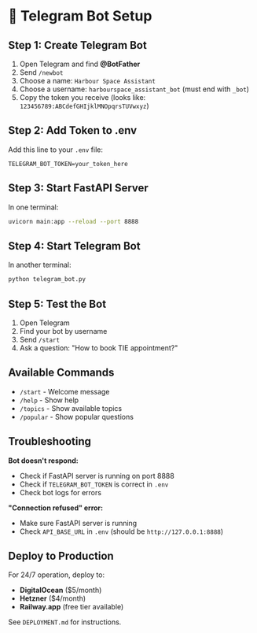 # 🤖 Telegram Bot Setup

## Step 1: Create Telegram Bot

1. Open Telegram and find **@BotFather**
2. Send `/newbot`
3. Choose a name: `Harbour Space Assistant`
4. Choose a username: `harbourspace_assistant_bot` (must end with `_bot`)
5. Copy the token you receive (looks like: `123456789:ABCdefGHIjklMNOpqrsTUVwxyz`)

## Step 2: Add Token to .env

Add this line to your `.env` file:

```
TELEGRAM_BOT_TOKEN=your_token_here
```

## Step 3: Start FastAPI Server

In one terminal:

```bash
uvicorn main:app --reload --port 8888
```

## Step 4: Start Telegram Bot

In another terminal:

```bash
python telegram_bot.py
```

## Step 5: Test the Bot

1. Open Telegram
2. Find your bot by username
3. Send `/start`
4. Ask a question: "How to book TIE appointment?"

## Available Commands

- `/start` - Welcome message
- `/help` - Show help
- `/topics` - Show available topics
- `/popular` - Show popular questions

## Troubleshooting

**Bot doesn't respond:**
- Check if FastAPI server is running on port 8888
- Check if `TELEGRAM_BOT_TOKEN` is correct in `.env`
- Check bot logs for errors

**"Connection refused" error:**
- Make sure FastAPI server is running
- Check `API_BASE_URL` in `.env` (should be `http://127.0.0.1:8888`)

## Deploy to Production

For 24/7 operation, deploy to:
- **DigitalOcean** ($5/month)
- **Hetzner** ($4/month)
- **Railway.app** (free tier available)

See `DEPLOYMENT.md` for instructions.
